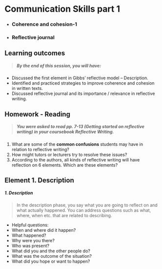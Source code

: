 # Communication Skills part 1
- ### Coherence and cohesion-1 
- ### Reflective journal

## Learning outcomes

>##### By the end of this session, you will have:

- Discussed the first element in Gibbs’ reflective model – Description.
- Identified and practiced strategies to improve coherence and cohesion in written texts.
- Discussed reflective journal and its importance / relevance in reflective writing.

## Homework - Reading

>##### You were asked to read pp. 7-13 (Getting started on reflective writing) in your coursebook Reflective Writing. 

1. What are some of the **common confusions** students may have in relation to reflective writing?
2. How might tutors or lecturers try to resolve these issues?
3. According to the authors, all kinds of reflective writing will have reflection on 6 elements. Which are these elements?


## Element 1. Description
##### 1. Description


>  In the description phase, you say what you are going to reflect on and what actually happened. You can address questions such as what, where, when etc. that are related to describing.
- Helpful questions:
- When and where did it happen?
- What happened?
- Why were you there?
- Who was present?
- What did you and the other people do?
- What was the outcome of the situation?
- What did you hope or want to happen?



